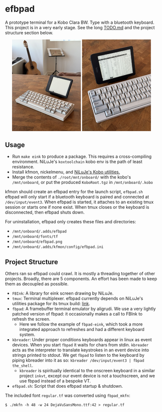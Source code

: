 # efbpad

A prototype terminal for a Kobo Clara BW.
Type with a bluetooth keyboard.
This project is in a very early stage. 
See the long [TODO.md](TODO.md) and the project structure section below.

<p align="center">
  <img alt="Wide" src="./images/efbpad_1.jpeg" width="45%">
  <img alt="Detail" src="./images/efbpad_2.jpeg" width="45%">
</p>

## Usage

 - Run `make eink` to produce a package.
   This requires a cross-compiling environment.
   NiLuJe's `koxtoolchain` kobo env is the path of least resistance.
 - Install kfmon, nickelmenu, and [NiLuJe's Kobo utilities.](https://www.mobileread.com/forums/showthread.php?t=254214)
 - Merge the contents of `./root/mnt/onboard/` with the kobo's
   `/mnt/onboard`, or put the produced `KoboRoot.tgz` in `/mnt/onboard/.kobo`

kfmon should create an efbpad entry for the launch script, `efbpad.sh`
efbpad will only start if a bluetooth keyboard is paired and connected at
`/dev/input/event3`. 
When efbpad is started, it attaches to an existing tmux session or starts 
one if none exist. When tmux closes or the keyboard is disconnected, then
efbpad shuts down. 

For uninstallation, efbpad only creates these files and directories:
 - `/mnt/onboard/.adds/efbpad`
 - `/mnt/onboard/fonts/tf`
 - `/mnt/onboard/efbpad.png` 
 - `/mnt/onboard/.adds/kfmon/config/efbpad.ini`

## Project Structure
Others ran so efbpad could crawl.
It is mostly a threading together of other projects.
Broadly, there are 5 components. 
An effort has been made to keep them as decoupled as possible.
 - `FBInk`: A library for eink screen drawing by NiLuJe.
 - `tmux`: Terminal multiplexer. efbpad currently depends on
   NiLuJe's utilities package for its tmux build:
   [link](https://www.mobileread.com/forums/showthread.php?t=254214).
 - `fbpad`: A framebuffer terminal emulator by aligrudi.
   We use a very lightly patched version of fbpad: it occasionally
   makes a call to FBInk to refresh the screen.
    - Here we follow the example of `fbpad-eink`, which took a more
      integrated approach to refreshes and had a different keyboard system.
 - `kbreader`: Under proper conditions keyboards appear in linux as
   event devices. When you start `fbpad` it waits for chars from stdin.
   `kbreader` acts as the interpreter to translate keystrokes in an event
   device into strings printed to stdout. 
   We get `fbpad` to listen to the keyboard by piping kbreader into it as so:
   `kbreader /dev/input/event3 | fbpad the_shell`.
    - `kbreader` is spiritually identical to the onscreen keyboard in
      a similar project `inkvt`, except our event device is not a touchscreen,
      and we use fbpad instead of a bespoke VT.
 - `efbpad.sh`: Script that does efbpad startup & shutdown.

The included font `regular.tf` was converted using `fbpad_mkfn`:

```
$ ./mkfn -h 48 -w 24 DejaVuSansMono.ttf:42 > regular.tf
```
